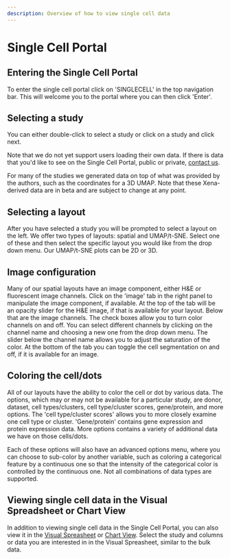 ```yaml
---
description: Overview of how to view single cell data
---
```


# Single Cell Portal

## Entering the Single Cell Portal

To enter the single cell portal click on 'SINGLECELL' in the top navigation bar. This will welcome you to the portal where you can then click 'Enter'.

## Selecting a study

You can either double-click to select a study or click on a study and click next.

Note that we do not yet support users loading their own data. If there is data that you'd like to see on the Single Cell Portal, public or private, [contact us](../contact-us.md).

For many of the studies we generated data on top of what was provided by the authors, such as the coordinates for a 3D UMAP. Note that these Xena-derived data are in beta and are subject to change at any point.

## Selecting a layout

After you have selected a study you will be prompted to select a layout on the left. We offer two types of layouts: spatial and UMAP/t-SNE. Select one of these and then select the specific layout you would like from the drop down menu. Our UMAP/t-SNE plots can be 2D or 3D.

## Image configuration

Many of our spatial layouts have an image component, either H\&E or fluorescent image channels. Click on the 'image' tab in the right panel to manipulate the image component, if available. At the top of the tab will be an opacity slider for the H\&E image, if that is available for your layout. Below that are the image channels. The check boxes allow you to turn color channels on and off. You can select different channels by clicking on the channel name and choosing a new one from the drop down menu. The slider below the channel name allows you to adjust the saturation of the color. At the bottom of the tab you can toggle the cell segmentation on and off, if it is available for an image.

## Coloring the cell/dots

All of our layouts have the ability to color the cell or dot by various data. The options, which may or may not be available for a particular study, are donor, dataset, cell types/clusters, cell type/cluster scores, gene/protein, and more options. The 'cell type/cluster scores' allows you to more closely examine one cell type or cluster. 'Gene/protein' contains gene expression and protein expression data. More options contains a variety of additional data we have on those cells/dots.

Each of these options will also have an advanced options menu, where you can choose to sub-color by another variable, such as coloring a categorical feature by a continuous one so that the intensity of the categorical color is controlled by the continuous one. Not all combinations of data types are supported.

## Viewing single cell data in the Visual Spreadsheet or Chart View

In addition to viewing single cell data in the Single Cell Portal, you can also view it in the [Visual Spreasheet](visual-spreadsheet/) or [Chart View](chart-view.md). Select the study and columns or data you are interested in in the Visual Spreasheet, similar to the bulk data.&#x20;
